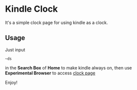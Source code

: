 # Kindle Clock
It's a simple clock page for using kindle as a clock.

## Usage
Just input 
```
~ds 
```
in the **Search Box** of **Home** to make kindle always on, 
then use **Experimental Browser** to access [clock page](https://hawsers.github.io/clock/clock.html)

Enjoy!
